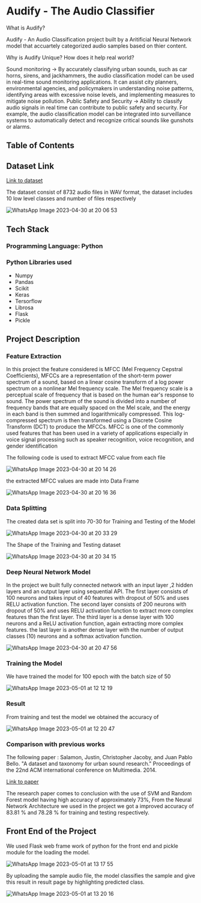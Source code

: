 # Audify - The Audio Classifier

What is Audify?

Audify - An Audio Classification project built by a Aritificial Neural Network model that accuartely categorized audio samples based on thier content.

Why is Audify Unique? How does it help real world?

Sound monitoring -> By accurately classifying urban sounds, such as car horns, sirens, and jackhammers, the audio classification model can be used in real-time sound monitoring applications. It can assist city planners, environmental agencies, and policymakers in understanding noise patterns, identifying areas with excessive noise levels, and implementing measures to mitigate noise pollution.
Public Safety and Security -> Ability to classify audio signals in real time can contribute to public safety and security. For example, the audio classification model can be integrated into surveillance systems to automatically detect and recognize critical sounds like gunshots or alarms.


## Table of Contents

## Dataset Link
[Link to dataset](https://www.kaggle.com/datasets/chrisfilo/urbansound8k)

The dataset consist of 8732 audio files  in WAV format, 
the dataset includes 10 low level classes and number of files respectively

![WhatsApp Image 2023-04-30 at 20 06 53](https://user-images.githubusercontent.com/122106180/235359054-ca80aca6-f922-4663-b41a-9d5387528132.jpg)


## Tech Stack
### Programming Language: Python
### Python Libraries used
- Numpy
- Pandas
- Scikit
- Keras
- Tersorflow
- Librosa
- Flask
- Pickle
## Project Description
### Feature Extraction
In this project the feature considered is MFCC (Mel Frequency Cepstral Coefficients), MFCCs are a representation of the short-term power spectrum of a sound, based on a linear cosine transform of a log power spectrum on a nonlinear Mel frequency scale. The Mel frequency scale is a perceptual scale of frequency that is based on the human ear's response to sound. The power spectrum of the sound is divided into a number of frequency bands that are equally spaced on the Mel scale, and the energy in each band is then summed and logarithmically compressed. This log-compressed spectrum is then transformed using a Discrete Cosine Transform (DCT) to produce the MFCCs. MFCC is one of the commonly used features that has been
used in a variety of applications especially in voice signal processing such as speaker recognition, voice recognition, and
gender identification

The following code is used to extract MFCC value from each file

![WhatsApp Image 2023-04-30 at 20 14 26](https://user-images.githubusercontent.com/122106180/235359508-ce964475-7ebc-4a31-9332-298ebb2b110e.jpg)

the extracted MFCC values are made into Data Frame

![WhatsApp Image 2023-04-30 at 20 16 36](https://user-images.githubusercontent.com/122106180/235359774-00d53292-e0be-4c61-9e01-c48bbdae0323.jpg)

### Data Splitting
The created data set is split into 70-30 for Training and Testing of the Model

![WhatsApp Image 2023-04-30 at 20 33 29](https://user-images.githubusercontent.com/122106180/235360381-23ae2919-ea6a-4a88-aade-fb7452ac9052.jpg)

The Shape of the Training and Testing dataset

![WhatsApp Image 2023-04-30 at 20 34 15](https://user-images.githubusercontent.com/122106180/235360619-4db5662f-2e2f-487d-96fe-5969641066bb.jpg)

### Deep Neural Network Model

In the project we built fully connected network with an input layer ,2 hidden layers and an output layer using sequential API.
The first layer consists of 100 neurons and takes input of 40 features with dropout of 50% and uses RELU activation function.
The second layer  consists of 200 neurons  with dropout of 50% and uses RELU activation function to extract more complex features than the first layer.
The third layer is a dense layer with 100 neurons and a ReLU activation function, again extracting more complex features.
the last layer is another dense layer with the number of output classes (10) neurons and a softmax activation function.

![WhatsApp Image 2023-04-30 at 20 47 56](https://user-images.githubusercontent.com/122106180/235361081-3d88c2db-1816-4044-a035-46c8ccf61edd.jpg)

### Training the Model

We have trained the model for 100 epoch with the batch size of 50

![WhatsApp Image 2023-05-01 at 12 12 19](https://user-images.githubusercontent.com/122106180/235418198-46b0dcec-f449-40dd-9fbb-af83e9052894.jpg)

### Result

From training and test the model we obtained the accuracy of

![WhatsApp Image 2023-05-01 at 12 20 47](https://user-images.githubusercontent.com/122106180/235419127-4bfa0064-652f-4be2-8c12-9a10295d58f6.jpg)

### Comparison with previous works
The following paper : Salamon, Justin, Christopher Jacoby, and Juan Pablo Bello. "A dataset and taxonomy for urban sound research." Proceedings of the 22nd ACM international conference on Multimedia. 2014.

[Link to paper](https://dl.acm.org/doi/abs/10.1145/2647868.2655045?casa_token=KZ5YCFni-awAAAAA:YhQaGFXGPK7gC9dKi8UAXB2Siyi4duOrxjLGWJ6lahqxqQUsi47m6SG4BlwRbW3PcWGtmSWCVyDVag)

The research paper comes to conclusion with the use of SVM and Random Forest model having high accuracy of approximately 73%, From the Neural Network Architecture we used in the project we got a improved accuracy of 83.81 % and 78.28 % for training and testing respectively.

## Front End of the Project

We used Flask web frame work of python for the front end and pickle module for the loading the model.

![WhatsApp Image 2023-05-01 at 13 17 55](https://user-images.githubusercontent.com/122106180/235424892-afb0c7a4-37f7-4272-b960-751787fc7f0f.jpg)

By uploading the sample audio file, the model classifies the sample and give this result in result page by highlighting predicted class.

![WhatsApp Image 2023-05-01 at 13 20 16](https://user-images.githubusercontent.com/122106180/235425135-f5cd1923-a1b9-4137-b393-c1e3e9f2c9f1.jpg)
